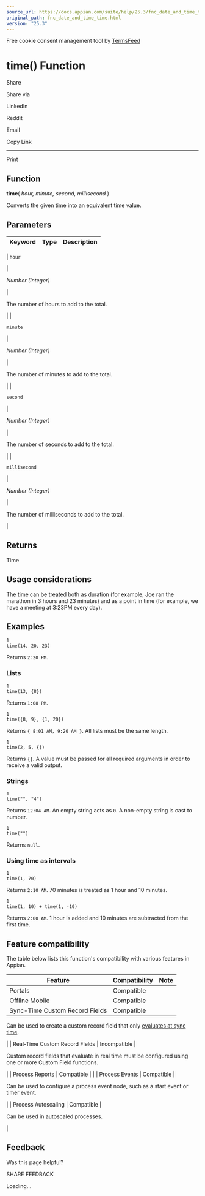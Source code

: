 ```yaml
---
source_url: https://docs.appian.com/suite/help/25.3/fnc_date_and_time_time.html
original_path: fnc_date_and_time_time.html
version: "25.3"
---
```


Free cookie consent management tool by [TermsFeed](https://www.termsfeed.com/)

# time() Function

Share

Share via

LinkedIn

Reddit

Email

Copy Link

* * *

Print

## Function

**time**( _hour, minute, second, millisecond_ )

Converts the given time into an equivalent time value.

## Parameters

| Keyword | Type | Description |
| --- | --- | --- |
|
`hour`

 |

_Number (Integer)_

 |

The number of hours to add to the total.

 |
|

`minute`

 |

_Number (Integer)_

 |

The number of minutes to add to the total.

 |
|

`second`

 |

_Number (Integer)_

 |

The number of seconds to add to the total.

 |
|

`millisecond`

 |

_Number (Integer)_

 |

The number of milliseconds to add to the total.

 |

## Returns

Time

## Usage considerations

The time can be treated both as duration (for example, Joe ran the marathon in 3 hours and 23 minutes) and as a point in time (for example, we have a meeting at 3:23PM every day).

## Examples

```
1
time(14, 20, 23)
```

Returns `2:20 PM`.

### Lists

```
1
time(13, {8})
```

Returns `1:08 PM`.

```
1
time({8, 9}, {1, 20})
```

Returns `{ 8:01 AM, 9:20 AM }`. All lists must be the same length.

```
1
time(2, 5, {})
```

Returns `{}`. A value must be passed for all required arguments in order to receive a valid output.

### Strings

```
1
time("", "4")
```

Returns `12:04 AM`. An empty string acts as `0`. A non-empty string is cast to number.

```
1
time("")
```

Returns `null`.

### Using time as intervals

```
1
time(1, 70)
```

Returns `2:10 AM`. 70 minutes is treated as 1 hour and 10 minutes.

```
1
time(1, 10) + time(1, -10)
```

Returns `2:00 AM`. 1 hour is added and 10 minutes are subtracted from the first time.

## Feature compatibility

The table below lists this function's compatibility with various features in Appian.

| Feature | Compatibility | Note |
| --- | --- | --- |
| Portals | Compatible |  |
| Offline Mobile | Compatible |  |
| Sync-Time Custom Record Fields | Compatible |
Can be used to create a custom record field that only [evaluates at sync time](custom-record-fields.html#prodlink-sync-time-evaluations).

 |
| Real-Time Custom Record Fields | Incompatible |

Custom record fields that evaluate in real time must be configured using one or more Custom Field functions.

 |
| Process Reports | Compatible |  |
| Process Events | Compatible |

Can be used to configure a process event node, such as a start event or timer event.

 |
| Process Autoscaling | Compatible |

Can be used in autoscaled processes.

 |

## Feedback

Was this page helpful?

SHARE FEEDBACK

Loading...